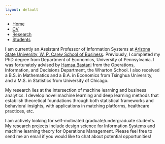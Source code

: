 ```yaml
---
layout: default
---
```


<ul class='menu'>
<li><a href="./">Home</a></li>
<li><a href="./CV.pdf">CV</a></li>
<li><a href="./research.html">Research</a></li>
<li><a href="./student.html">Students</a></li>
</ul>

<p>I am currently an Assistant Professor of Information Systems at <a href="https://wpcarey.asu.edu/">Arizona State University, W. P. Carey School of Business</a>. Previously, I completed my PhD degree from Department of Economics, University of Pennsylvania. I was fortunately advised by <a href="https://hamsabastani.github.io">Hamsa Bastani</a> from the Operations, Information, and Decisions Department, the Wharton School. I also received a B.S. in Mathematics and a B.A. in Economics from Tsinghua University, and a M.S. in Statistics from University of Chicago. </p>

<p>My research lies at the intersection of machine learning and business analytics. I develop novel machine learning and deep learning methods that establish theoretical foundations through both statistical frameworks and behavioral insights, with applications in matching platforms, healthcare practices, etc.</p>

<p>
I am actively looking for self-motivated graduate/undergraduate students. My research projects include design science for Information Systems and machine learning theory for Operations Management. Please feel free to send me an email if you would like to chat about potential opportunities! 
</p>